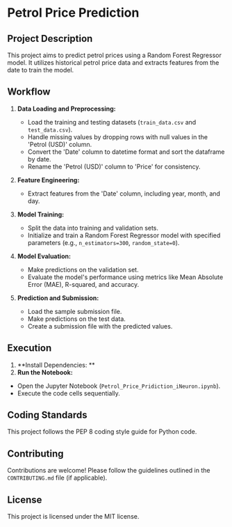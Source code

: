 # Petrol Price Prediction

## Project Description

This project aims to predict petrol prices using a Random Forest Regressor model. It utilizes historical petrol price data and extracts features from the date to train the model.

## Workflow

1. **Data Loading and Preprocessing:**
   - Load the training and testing datasets (`train_data.csv` and `test_data.csv`).
   - Handle missing values by dropping rows with null values in the 'Petrol (USD)' column.
   - Convert the 'Date' column to datetime format and sort the dataframe by date.
   - Rename the 'Petrol (USD)' column to 'Price' for consistency.

2. **Feature Engineering:**
   - Extract features from the 'Date' column, including year, month, and day.

3. **Model Training:**
   - Split the data into training and validation sets.
   - Initialize and train a Random Forest Regressor model with specified parameters (e.g., `n_estimators=300`, `random_state=0`).

4. **Model Evaluation:**
   - Make predictions on the validation set.
   - Evaluate the model's performance using metrics like Mean Absolute Error (MAE), R-squared, and accuracy.

5. **Prediction and Submission:**
   - Load the sample submission file.
   - Make predictions on the test data.
   - Create a submission file with the predicted values.

## Execution

1. **Install Dependencies: **
2. **Run the Notebook:**
- Open the Jupyter Notebook (`Petrol_Price_Pridiction_iNeuron.ipynb`).
- Execute the code cells sequentially.

## Coding Standards

This project follows the PEP 8 coding style guide for Python code.

## Contributing

Contributions are welcome! Please follow the guidelines outlined in the `CONTRIBUTING.md` file (if applicable).

## License

This project is licensed under the MIT license.

